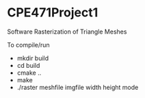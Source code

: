 # CPE471Project1
Software Rasterization of Triangle Meshes

To compile/run
- mkdir build
- cd build
- cmake ..
- make
- ./raster meshfile imgfile width height mode
